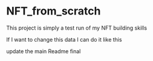 # NFT_from_scratch

This project is simply a test run of my NFT building skills

If I want to change this data I can do it like this


update the main Readme final



